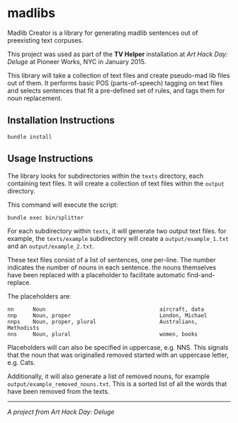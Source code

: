 # madlibs

Madlib Creator is a library for generating madlib sentences out of preexisting text corpuses.

This project was used as part of the **TV Helper** installation at *Art Hack Day: Deluge* at Pioneer Works, NYC in January 2015.

This library will take a collection of text files and create pseudo-mad lib files out of them.  It performs basic POS (parts-of-speech) tagging on text files and selects sentences that fit a pre-defined set of rules, and tags them for noun replacement.

## Installation Instructions

    bundle install

## Usage Instructions

The library looks for subdirectories within the `texts` directory, each containing text files.  It will create a collection of text files within the `output` directory.

This command will execute the script:

    bundle exec bin/splitter

For each subdirectory within `texts`, it will generate two output text files.  for example, the `texts/example` subdirectory will create a `output/example_1.txt` and an `output/example_2.txt`.  

These text files consist of a list of sentences, one per-line. The number indicates the number of nouns in each sentence.  the nouns themselves have been replaced with a placeholder to facilitate automatic find-and-replace.

The placeholders are:

    nn      Noun                                    aircraft, data
    nnp     Noun, proper                            London, Michael
    nnps    Noun, proper, plural                    Australians, Methodists
    nns     Noun, plural                            women, books

Placeholders will can also be specified in uppercase, e.g. NNS. This signals that the noun that was originalled removed started with an uppercase letter, e.g. Cats.

Additionally, it will also generate a list of removed nouns, for example `output/example_removed_nouns.txt`. This is a sorted list of all the words that have been removed from the texts.

---

*A project from Art Hack Day: Deluge*

